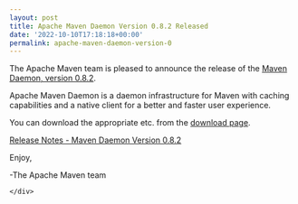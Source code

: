 ```yaml
---
layout: post
title: Apache Maven Daemon Version 0.8.2 Released
date: '2022-10-10T17:18:18+00:00'
permalink: apache-maven-daemon-version-0
---
```

<div class="post_body"><p>The Apache Maven team is pleased to announce the release of the
<a href="https://github.com/apache/maven-mvnd">Maven Daemon, version 0.8.2</a>.</p>
<p>Apache Maven Daemon is a daemon infrastructure for Maven with caching
capabilities and a native client for a better and faster user experience.</p>
<p>You can download the appropriate  etc. from the <a href="https://downloads.apache.org/maven/mvnd/0.8.2/">download page</a>.</p>
<p><a href="https://github.com/apache/maven-mvnd/releases/tag/0.8.2">Release Notes - Maven Daemon Version 0.8.2</a></p>
<p>Enjoy,</p>
<p>-The Apache Maven team</p>

    </div>
